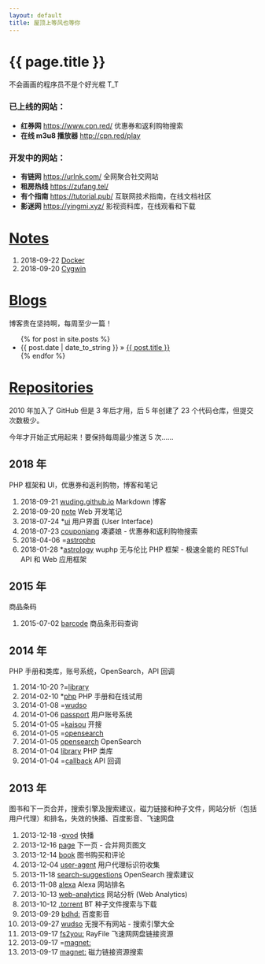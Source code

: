 ```yaml
---
layout: default
title: 屋顶上等风也等你
---
```


{{ page.title }}
============
不会画画的程序员不是个好光棍 T_T



### 已上线的网站：

- **红券网** https://www.cpn.red/ 优惠券和返利购物搜索
- **在线 m3u8 播放器** http://cpn.red/play



### 开发中的网站：

- **有链网** https://urlnk.com/ 全网聚合社交网站
- **租房热线** https://zufang.tel/
- **有个指南** https://tutorial.pub/ 互联网技术指南，在线文档社区
- **影迷网** https://yingmi.xyz/ 影视资料库，在线观看和下载



# [Notes](/note)

1. 2018-09-22 [Docker](/note/Docker.html)
1. 2018-09-20 [Cygwin](/note/Cygwin.html)




# [Blogs](/blog)

博客贵在坚持啊，每周至少一篇！

<ul>
{% for post in site.posts %}
  <li>{{ post.date | date_to_string }} &raquo; <a href="{{ post.url }}">{{ post.title }}</a></li>
{% endfor %}
</ul>


# [Repositories](https://github.com/wuding)

2010 年加入了 GitHub 但是 3 年后才用，后 5 年创建了 23 个代码仓库，但提交次数极少。

今年才开始正式用起来！要保持每周最少推送 5 次……



## 2018 年

PHP 框架和 UI，优惠券和返利购物，博客和笔记

1. 2018-09-21 [wuding.github.io](https://github.com/wuding/wuding.github.io) Markdown 博客
1. 2018-09-20 [note](https://github.com/wuding/note) Web 开发笔记
1. 2018-07-24 *[ui](https://github.com/wuding/gui) 用户界面 (User Interface)
1. 2018-07-23 [couponiang](https://github.com/wuding/couponiang) 凑婆娘 - 优惠券和返利购物搜索
1. 2018-04-06 =[astrophp](https://github.com/urlnk/astrophp) 
1. 2018-01-28 *[astrology](https://github.com/wuding/astrology) wuphp 无与伦比 PHP 框架 - 极速全能的 RESTful API 和 Web 应用框架



## 2015 年

商品条码

1. 2015-07-02 [barcode](https://github.com/wuding/barcode) 商品条形码查询



## 2014 年

PHP 手册和类库，账号系统，OpenSearch，API 回调

1. 2014-10-20 ?=[library](https://github.com/wuding/library.20141018) 
1. 2014-02-10 *[php](https://github.com/wuding/php-manual) PHP 手册和在线试用
1. 2014-01-08 =[wudso](https://github.com/wuding/com.wudso.www.20140108) 
1. 2014-01-06 [passport](https://github.com/wuding/com.wudso.passport.20140106) 用户账号系统
1. 2014-01-05 =[kaisou](https://github.com/wuding/com.wudso.kaisou.20140104) 开搜
1. 2014-01-05 =[opensearch](https://github.com/wuding/com.filemule.opensearch.20130818) 
1. 2014-01-05 [opensearch](https://github.com/wuding/com.filemule.opensearch.20130805) OpenSearch
1. 2014-01-04 [library](https://github.com/wuding/library.20130806) PHP 类库
1. 2014-01-04 =[callback](https://github.com/wuding/com.gowud.callback.20140104) API 回调



## 2013 年

图书和下一页合并，搜索引擎及搜索建议，磁力链接和种子文件，网站分析（包括用户代理）和排名，失效的快播、百度影音、飞速网盘

1. 2013-12-18 -[qvod](https://github.com/wuding/com.urlnk.qvod.20131218) 快播
1. 2013-12-16 [page](https://github.com/wuding/com.urlnk.page.20131216) 下一页 - 合并网页图文
1. 2013-12-14 [book](https://github.com/wuding/com.gowud.book.20131206) 图书购买和评论
1. 2013-12-04 [user-agent](https://github.com/wuding/com.softwu.user-agent.20131204) 用户代理标识符收集
1. 2013-11-18 [search-suggestions](https://github.com/wuding/com.wudso.search-suggestions.20130920) OpenSearch 搜索建议
1. 2013-11-08 [alexa](https://github.com/wuding/com.urlnk.alexa.20130816) Alexa 网站排名
1. 2013-10-13 [web-analytics](https://github.com/wuding/com.urlnk.web-analytics.20130919) 网站分析 (Web Analytics)
1. 2013-10-12 [.torrent](https://github.com/wuding/com.filemule.torrent.20130920) BT 种子文件搜索与下载
1. 2013-09-29 [bdhd:](https://github.com/wuding/com.urlnk.bdhd.20130924) 百度影音
1. 2013-09-27 [wudso](https://github.com/wuding/20130306) 无搜不有网站 - 搜索引擎大全
1. 2013-09-17 [fs2you:](https://github.com/wuding/20130226) RayFile 飞速网网盘链接资源
1. 2013-09-17 =[magnet:](https://github.com/wuding/20130913)
1. 2013-09-17 [magnet:](https://github.com/wuding/magnet) 磁力链接资源搜索
